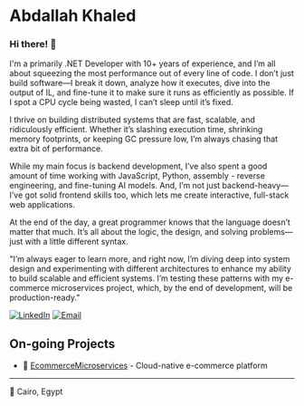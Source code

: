
# Abdallah Khaled

### Hi there! 👋
I'm a primarily .NET Developer with 10+ years of experience, and I’m all about squeezing the most performance out of every line of code. I don’t just build software—I break it down, analyze how it executes, dive into the output of IL, and fine-tune it to make sure it runs as efficiently as possible. If I spot a CPU cycle being wasted, I can’t sleep until it’s fixed.

I thrive on building distributed systems that are fast, scalable, and ridiculously efficient. Whether it’s slashing execution time, shrinking memory footprints, or keeping GC pressure low, I’m always chasing that extra bit of performance.

While my main focus is backend development, I’ve also spent a good amount of time working with JavaScript, Python, assembly - reverse engineering, and fine-tuning AI models. And, I’m not just backend-heavy—I’ve got solid frontend skills too, which lets me create interactive, full-stack web applications.

At the end of the day, a great programmer knows that the language doesn’t matter that much. It’s all about the logic, the design, and solving problems—just with a little different syntax.

"I’m always eager to learn more, and right now, I’m diving deep into system design and experimenting with different architectures to enhance my ability to build scalable and efficient systems. I’m testing these patterns with my e-commerce microservices project, which, by the end of development, will be production-ready."


[![LinkedIn](https://img.shields.io/badge/LinkedIn-0077B5?style=flat-square&logo=linkedin&logoColor=white)](https://www.linkedin.com/in/abdallah-khaled-97294822a/)
[![Email](https://img.shields.io/badge/Email-D14836?style=flat-square&logo=gmail&logoColor=white)](mailto:abdallah3010@hotmail.com)



## On-going Projects

- 🚀 [EcommerceMicroservices](https://github.com/EAX3010/EcommerceMicroservices) - Cloud-native e-commerce platform


---

📍 Cairo, Egypt
